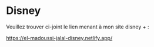 # Disney

Veuillez trouver ci-joint le lien menant à mon site disney + :

https://el-madoussi-jalal-disney.netlify.app/
